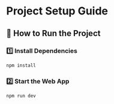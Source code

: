 # Project Setup Guide

## 🚀 How to Run the Project

### **1️⃣ Install Dependencies**
```sh
npm install
```
### **2️⃣ Start the Web App**
```sh
npm run dev
```